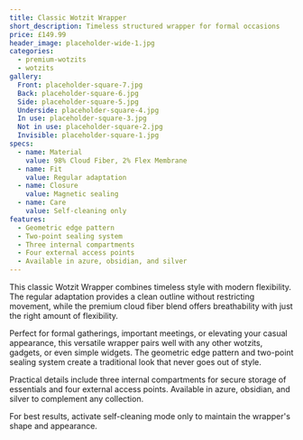 ```yaml
---
title: Classic Wotzit Wrapper
short_description: Timeless structured wrapper for formal occasions
price: £149.99
header_image: placeholder-wide-1.jpg
categories:
  - premium-wotzits
  - wotzits
gallery:
  Front: placeholder-square-7.jpg
  Back: placeholder-square-6.jpg
  Side: placeholder-square-5.jpg
  Underside: placeholder-square-4.jpg
  In use: placeholder-square-3.jpg
  Not in use: placeholder-square-2.jpg
  Invisible: placeholder-square-1.jpg
specs:
  - name: Material
    value: 98% Cloud Fiber, 2% Flex Membrane
  - name: Fit
    value: Regular adaptation
  - name: Closure
    value: Magnetic sealing
  - name: Care
    value: Self-cleaning only
features:
  - Geometric edge pattern
  - Two-point sealing system
  - Three internal compartments
  - Four external access points
  - Available in azure, obsidian, and silver
---
```


This classic Wotzit Wrapper combines timeless style with modern flexibility. The regular adaptation provides a clean outline without restricting movement, while the premium cloud fiber blend offers breathability with just the right amount of flexibility.

Perfect for formal gatherings, important meetings, or elevating your casual appearance, this versatile wrapper pairs well with any other wotzits, gadgets, or even simple widgets. The geometric edge pattern and two-point sealing system create a traditional look that never goes out of style.

Practical details include three internal compartments for secure storage of essentials and four external access points. Available in azure, obsidian, and silver to complement any collection.

For best results, activate self-cleaning mode only to maintain the wrapper's shape and appearance.
